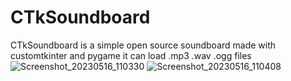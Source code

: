 # CTkSoundboard
CTkSoundboard is a simple open source soundboard made with customtkinter and pygame
it can load .mp3 .wav .ogg files
![Screenshot_20230516_110330](https://github.com/ahmed-502/CTkSoundboard/assets/133661674/92e3668b-4323-413f-b34c-ab9d794efd19)
![Screenshot_20230516_110408](https://github.com/ahmed-502/CTkSoundboard/assets/133661674/29cf8f33-7b5b-463f-a8cf-92965c990653)
